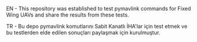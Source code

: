 EN -
This repository was established to test pymavlink commands for Fixed Wing UAVs and share the results from these tests.


TR -
Bu depo pymavlink komutlarını Sabit Kanatlı İHA'lar için test etmek ve bu testlerden elde edilen sonuçları paylaşmak için kurulmuştur.
